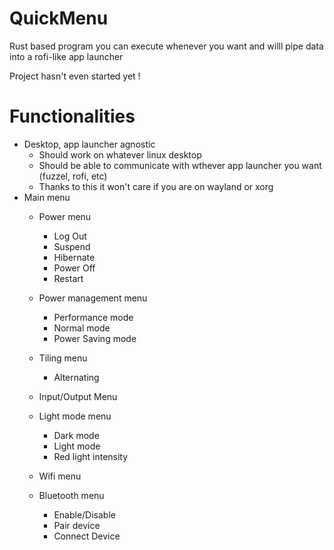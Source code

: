 # QuickMenu
Rust based program you can execute whenever you want and willl pipe data into a rofi-like app launcher

Project hasn't even started yet !

# Functionalities
- Desktop, app launcher agnostic
  - Should work on whatever linux desktop
  - Should be able to communicate with wthever app launcher you want (fuzzel, rofi, etc)
  - Thanks to this it won't care if you are on wayland or xorg
- Main menu
  - Power menu
    - Log Out
    - Suspend
    - Hibernate
    - Power Off
    - Restart
  - Power management menu
    - Performance mode
    - Normal mode
    - Power Saving mode
  - Tiling menu
    - Alternating
    
  - Input/Output Menu
  - Light mode menu
    - Dark mode
    - Light mode
    - Red light intensity
  - Wifi menu
  - Bluetooth menu
    - Enable/Disable
    - Pair device
    - Connect Device

